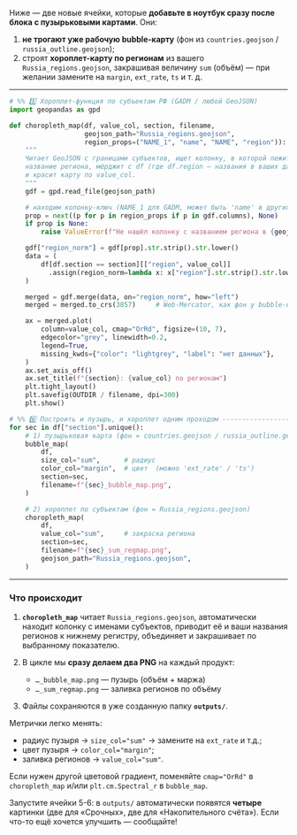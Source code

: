 Ниже — две новые ячейки, которые **добавьте в ноутбук сразу после блока с пузырьковыми картами**.
Они:

1. **не трогают уже рабочую bubble-карту** (фон из `countries.geojson` / `russia_outline.geojson`);
2. строят **хороплет-карту по регионам** из вашего `Russia_regions.geojson`, закрашивая величину `sum` (объём) — при желании замените на `margin`, `ext_rate`, `ts` и т. д.

---

```python
# %% 5️⃣ Хороплет-функция по субъектам РФ (GADM / любой GeoJSON)
import geopandas as gpd

def choropleth_map(df, value_col, section, filename,
                   geojson_path="Russia_regions.geojson",
                   region_props=("NAME_1", "name", "NAME", "region")):
    """
    Читает GeoJSON с границами субъектов, ищет колонку, в которой лежит
    название региона, мёрджит с df (где df.region — названия в ваших данных)
    и красит карту по value_col.
    """
    gdf = gpd.read_file(geojson_path)

    # находим колонку-ключ (NAME_1 для GADM, может быть 'name' в других)
    prop = next((p for p in region_props if p in gdf.columns), None)
    if prop is None:
        raise ValueError(f"Не нашёл колонку с названием региона в {geojson_path}")

    gdf["region_norm"] = gdf[prop].str.strip().str.lower()
    data = (
        df[df.section == section][["region", value_col]]
          .assign(region_norm=lambda x: x["region"].str.strip().str.lower())
    )

    merged = gdf.merge(data, on="region_norm", how="left")
    merged = merged.to_crs(3857)     # Web-Mercator, как фон у bubble-карты

    ax = merged.plot(
        column=value_col, cmap="OrRd", figsize=(10, 7),
        edgecolor="grey", linewidth=0.2,
        legend=True,
        missing_kwds={"color": "lightgrey", "label": "нет данных"},
    )
    ax.set_axis_off()
    ax.set_title(f"{section}: {value_col} по регионам")
    plt.tight_layout()
    plt.savefig(OUTDIR / filename, dpi=300)
    plt.show()
```

```python
# %% 6️⃣ Построить и пузырь, и хороплет одним проходом ---------------------
for sec in df["section"].unique():
    # 1) пузырьковая карта (фон = countries.geojson / russia_outline.geojson)
    bubble_map(
        df,
        size_col="sum",      # радиус
        color_col="margin",  # цвет  (можно 'ext_rate' / 'ts')
        section=sec,
        filename=f"{sec}_bubble_map.png",
    )

    # 2) хороплет по субъектам (фон = Russia_regions.geojson)
    choropleth_map(
        df,
        value_col="sum",     # закраска региона
        section=sec,
        filename=f"{sec}_sum_regmap.png",
        geojson_path="Russia_regions.geojson",
    )
```

---

### Что происходит

1. **`choropleth_map`** читает `Russia_regions.geojson`, автоматически находит колонку с именами субъектов, приводит её и ваши названия регионов к нижнему регистру, объединяет и закрашивает по выбранному показателю.
2. В цикле мы **сразу делаем два PNG** на каждый продукт:

   * `…_bubble_map.png` — пузырь (объём + маржа)
   * `…_sum_regmap.png` — заливка регионов по объёму
3. Файлы сохраняются в уже созданную папку **`outputs/`**.

Метрички легко менять:

* радиус пузыря → `size_col="sum"` → замените на `ext_rate` и т.д.;
* цвет пузыря → `color_col="margin"`;
* заливка регионов → `value_col="sum"`.

Если нужен другой цветовой градиент, поменяйте `cmap="OrRd"` в `choropleth_map` и/или `plt.cm.Spectral_r` в `bubble_map`.

Запустите ячейки 5-6: в `outputs/` автоматически появятся **четыре** картинки (две для «Срочных», две для «Накопительного счёта»). Если что-то ещё хочется улучшить — сообщайте!
